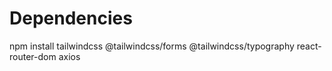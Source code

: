 # Dependencies
npm install tailwindcss @tailwindcss/forms @tailwindcss/typography react-router-dom axios


